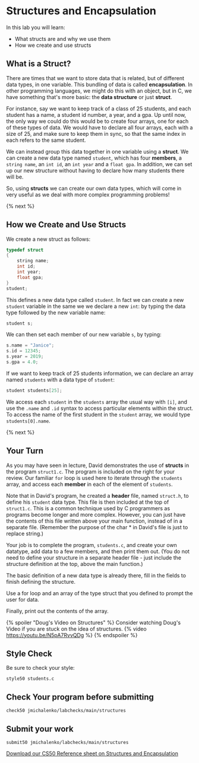 # Structures and Encapsulation

In this lab you will learn:

- What structs are and why we use them
- How we create and use structs

## What is a Struct?

There are times that we want to store data that is related, but of different data types, in one variable. This bundling of data is called **encapsulation**. In other programming languages, we might do this with an object, but in C, we have something that's more basic: the **data structure** or just **struct**. 

For instance, say we want to keep track of a class of 25 students, and each student has a name, a student id number, a year, and a gpa. Up until now, the only way we could do this would be to create four arrays, one for each of these types of data. We would have to declare all four arrays, each with a size of 25, and make sure to keep them in sync, so that the same index in each refers to the same student.

We can instead group this data together in one variable using a **struct**. We can create a new data type named `student`, which has four **members**, a `string name`, an `int id`, an `int year` and a `float gpa`. In addition, we can set up our new structure without having to declare how many students there will be.

So, using **structs** we can create our own data types, which will come in very useful as we deal with more complex programming problems! 

{% next %}

## How we Create and Use Structs

We create a new struct as follows:

```c
typedef struct
{
    string name;
    int id;
    int year;
    float gpa;
}
student;
```

This defines a new data type called `student`. In fact we can create a new `student` variable in the same we we declare a new `int`: by typing the data type followed by the new variable name:

```c
student s;
```

We can then set each member of our new variable `s`, by typing:

```c
s.name = "Janice";
s.id = 12345;
s.year = 2019;
s.gpa = 4.0;
```

If we want to keep track of 25 students information, we can declare an array named `students` with a data type of `student`:

```c
student students[25];
```

We access each `student` in the `students` array the usual way with `[i]`, and use the `.name` and `.id` syntax to access particular elements within the struct. To access the name of the first student in the `student` array, we would type `students[0].name`.

{% next %}

## Your Turn

As you may have seen in lecture, David demonstrates the use of **structs** in the program `struct1.c`. The program is included on the right for your review. Our familiar `for` loop is used here to iterate through the `students` array, and access each **member** in each of the element of `students`.

Note that in David's program, he created a **header** file, named `struct.h`, to define his `student` data type. This file is then included at the top of `struct1.c`. This is a common technique used by C programmers as programs become longer and more complex. However, you can just have the contents of this file written above your main function, instead of in a separate file.  (Remember the purpose of the char * in David's file is just to replace string.)

Your job is to complete the program, `students.c`, and create your own datatype, add data to a few members, and then print them out. (You do not need to define your structure in a separate header file - just include the structure definition at the top, above the main function.)

The basic definition of a new data type is already there, fill in the fields to finish defining the structure.

Use a for loop and an array of the type struct that you defined to prompt the user for data.  

Finally, print out the contents of the array.

{% spoiler "Doug's Video on Structures" %}
Consider watching Doug's Video if you are stuck on the idea of structures.
{% video https://youtu.be/N5pA7RvvQDg %}
{% endspoiler %}

## Style Check
Be sure to check your style:

```
style50 students.c
```
## Check Your program before submitting
```
check50 jmichalenko/labchecks/main/structures
```
## Submit your work
```
submit50 jmichalenko/labchecks/main/structures
```
[Download our CS50 Reference sheet on Structures and Encapsulation](https://cs50.harvard.edu/ap/2020/assets/pdfs/structures_and_encapsulation.pdf)
